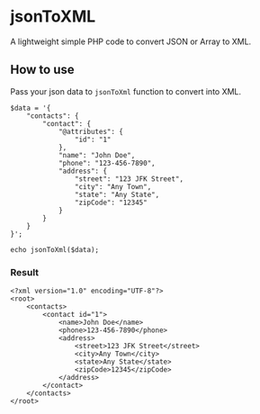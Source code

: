 # jsonToXML

A lightweight simple PHP code to convert JSON or Array to XML.

## How to use

Pass your json data to `jsonToXml` function to convert into XML.

```
$data = '{
    "contacts": {
        "contact": {
            "@attributes": {
                "id": "1"
            },
            "name": "John Doe",
            "phone": "123-456-7890",
            "address": {
                "street": "123 JFK Street",
                "city": "Any Town",
                "state": "Any State",
                "zipCode": "12345"
            }
        }
    }
}';

echo jsonToXml($data);
```

### Result

```
<?xml version="1.0" encoding="UTF-8"?>
<root>
    <contacts>
        <contact id="1">
            <name>John Doe</name>
            <phone>123-456-7890</phone>
            <address>
                <street>123 JFK Street</street>
                <city>Any Town</city>
                <state>Any State</state>
                <zipCode>12345</zipCode>
            </address>
        </contact>
    </contacts>
</root>
```
